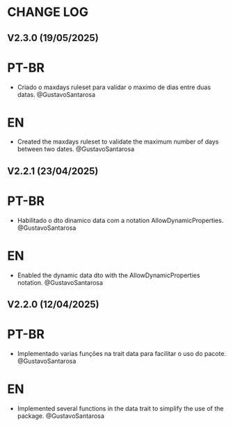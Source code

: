 # CHANGE LOG

## V2.3.0 (19/05/2025)

# PT-BR

- Criado o maxdays ruleset para validar o maximo de dias entre duas datas. @GustavoSantarosa

# EN

- Created the maxdays ruleset to validate the maximum number of days between two dates. @GustavoSantarosa

## V2.2.1 (23/04/2025)

# PT-BR

- Habilitado o dto dinamico data com a notation AllowDynamicProperties. @GustavoSantarosa

# EN

- Enabled the dynamic data dto with the AllowDynamicProperties notation. @GustavoSantarosa

## V2.2.0 (12/04/2025)

# PT-BR

- Implementado varias funções na trait data para facilitar o uso do pacote. @GustavoSantarosa

# EN

- Implemented several functions in the data trait to simplify the use of the package. @GustavoSantarosa
